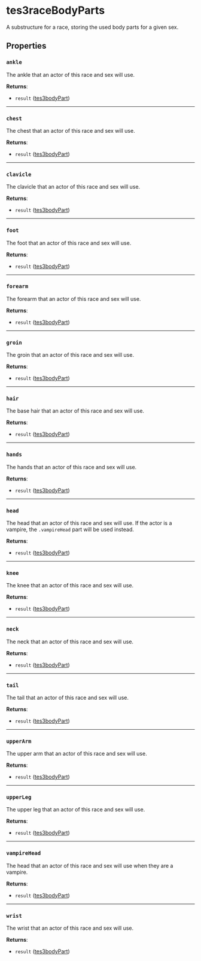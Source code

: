 # tes3raceBodyParts
<div class="search_terms" style="display: none">tes3racebodyparts, racebodyparts</div>

<!---
	This file is autogenerated. Do not edit this file manually. Your changes will be ignored.
	More information: https://github.com/MWSE/MWSE/tree/master/docs
-->

A substructure for a race, storing the used body parts for a given sex.

## Properties

### `ankle`
<div class="search_terms" style="display: none">ankle</div>

The ankle that an actor of this race and sex will use.

**Returns**:

* `result` ([tes3bodyPart](../types/tes3bodyPart.md))

***

### `chest`
<div class="search_terms" style="display: none">chest</div>

The chest that an actor of this race and sex will use.

**Returns**:

* `result` ([tes3bodyPart](../types/tes3bodyPart.md))

***

### `clavicle`
<div class="search_terms" style="display: none">clavicle</div>

The clavicle that an actor of this race and sex will use.

**Returns**:

* `result` ([tes3bodyPart](../types/tes3bodyPart.md))

***

### `foot`
<div class="search_terms" style="display: none">foot</div>

The foot that an actor of this race and sex will use.

**Returns**:

* `result` ([tes3bodyPart](../types/tes3bodyPart.md))

***

### `forearm`
<div class="search_terms" style="display: none">forearm</div>

The forearm that an actor of this race and sex will use.

**Returns**:

* `result` ([tes3bodyPart](../types/tes3bodyPart.md))

***

### `groin`
<div class="search_terms" style="display: none">groin</div>

The groin that an actor of this race and sex will use.

**Returns**:

* `result` ([tes3bodyPart](../types/tes3bodyPart.md))

***

### `hair`
<div class="search_terms" style="display: none">hair</div>

The base hair that an actor of this race and sex will use.

**Returns**:

* `result` ([tes3bodyPart](../types/tes3bodyPart.md))

***

### `hands`
<div class="search_terms" style="display: none">hands</div>

The hands that an actor of this race and sex will use.

**Returns**:

* `result` ([tes3bodyPart](../types/tes3bodyPart.md))

***

### `head`
<div class="search_terms" style="display: none">head</div>

The head that an actor of this race and sex will use. If the actor is a vampire, the `.vampireHead` part will be used instead.

**Returns**:

* `result` ([tes3bodyPart](../types/tes3bodyPart.md))

***

### `knee`
<div class="search_terms" style="display: none">knee</div>

The knee that an actor of this race and sex will use.

**Returns**:

* `result` ([tes3bodyPart](../types/tes3bodyPart.md))

***

### `neck`
<div class="search_terms" style="display: none">neck</div>

The neck that an actor of this race and sex will use.

**Returns**:

* `result` ([tes3bodyPart](../types/tes3bodyPart.md))

***

### `tail`
<div class="search_terms" style="display: none">tail</div>

The tail that an actor of this race and sex will use.

**Returns**:

* `result` ([tes3bodyPart](../types/tes3bodyPart.md))

***

### `upperArm`
<div class="search_terms" style="display: none">upperarm</div>

The upper arm that an actor of this race and sex will use.

**Returns**:

* `result` ([tes3bodyPart](../types/tes3bodyPart.md))

***

### `upperLeg`
<div class="search_terms" style="display: none">upperleg</div>

The upper leg that an actor of this race and sex will use.

**Returns**:

* `result` ([tes3bodyPart](../types/tes3bodyPart.md))

***

### `vampireHead`
<div class="search_terms" style="display: none">vampirehead</div>

The head that an actor of this race and sex will use when they are a vampire.

**Returns**:

* `result` ([tes3bodyPart](../types/tes3bodyPart.md))

***

### `wrist`
<div class="search_terms" style="display: none">wrist</div>

The wrist that an actor of this race and sex will use.

**Returns**:

* `result` ([tes3bodyPart](../types/tes3bodyPart.md))

